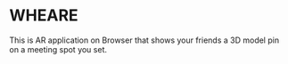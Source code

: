 # WHEARE
This is AR application on Browser that shows your friends a 3D model pin on a meeting spot you set.
